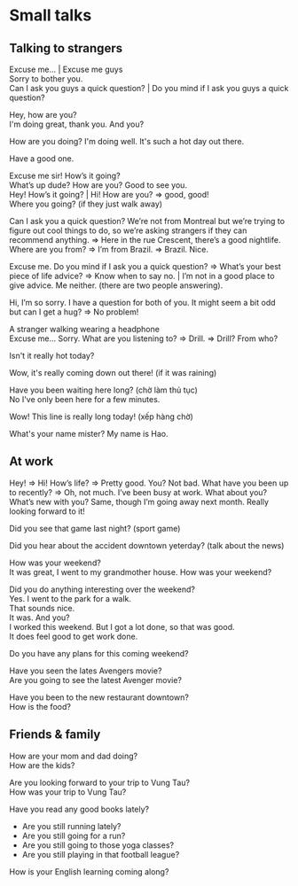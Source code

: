 # Small talks

## Talking to strangers

Excuse me… | Excuse me guys  
Sorry to bother you.  
Can I ask you guys a quick question? | Do you mind if I ask you guys a quick question?

Hey, how are you?  
I'm doing great, thank you. And you?

How are you doing?
I'm doing well. It's such a hot day out there.

Have a good one.

Excuse me sir! How’s it going?  
What’s up dude? How are you? Good to see you.  
Hey! How’s it going? | Hi! How are you? => good, good!  
Where you going? (if they just walk away)

Can I ask you a quick question? We’re not from Montreal but we’re trying to figure out cool things to do, so we’re asking strangers if they can recommend anything. => Here in the rue Crescent, there’s a good nightlife.
Where are you from? => I’m from Brazil. => Brazil. Nice.

Excuse me. Do you mind if I ask you a quick question? => What’s your best piece of life advice? => Know when to say no. | I’m not in a good place to give advice. Me neither. (there are two people answering).

Hi, I’m so sorry. I have a question for both of you. It might seem a bit odd but can I get a hug? => No problem!

A stranger walking wearing a headphone  
Excuse me… Sorry. What are you listening to? => Drill. => Drill? From who?

Isn't it really hot today?

Wow, it's really coming down out there! (if it was raining)

Have you been waiting here long? (chờ làm thủ tục)  
No I've only been here for a few minutes.

Wow! This line is really long today! (xếp hàng chờ)

What's your name mister? My name is Hao.

## At work

Hey! => Hi!
How’s life? => Pretty good. You?
Not bad. What have you been up to recently? => Oh, not much. I’ve been busy at work. What about you? What’s new with you?
Same, though I’m going away next month. Really looking forward to it!

Did you see that game last night? (sport game)

Did you hear about the accident downtown yeterday? (talk about the news)

How was your weekend?  
It was great, I went to my grandmother house. How was your weekend?

Did you do anything interesting over the weekend?  
Yes. I went to the park for a walk.  
That sounds nice.  
It was. And you?  
I worked this weekend. But I got a lot done, so that was good.  
It does feel good to get work done.

Do you have any plans for this coming weekend?

Have you seen the lates Avengers movie?  
Are you going to see the latest Avenger movie?

Have you been to the new restaurant downtown?  
How is the food?

## Friends & family

How are your mom and dad doing?  
How are the kids?

Are you looking forward to your trip to Vung Tau?  
How was your trip to Vung Tau?

Have you read any good books lately?

- Are you still running lately?
- Are you still going for a run?
- Are you still going to those yoga classes?
- Are you still playing in that football league?

How is your English learning coming along?
